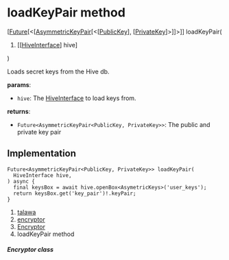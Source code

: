 
<div>

# loadKeyPair method

</div>


[[Future](https://api.flutter.dev/flutter/dart-core/Future-class.html)[\<[[AsymmetricKeyPair](https://pub.dev/documentation/pointycastle/3.9.1/pointycastle/AsymmetricKeyPair-class.html)[\<[[PublicKey](https://pub.dev/documentation/pointycastle/3.9.1/pointycastle/PublicKey-class.html)],
[[PrivateKey](https://pub.dev/documentation/pointycastle/3.9.1/pointycastle/PrivateKey-class.html)]\>]]\>]]
loadKeyPair(

1.  [[[HiveInterface](https://pub.dev/documentation/hive/2.2.3/hive/HiveInterface-class.html)]
    hive]

)



Loads secret keys from the Hive db.

**params**:

-   `hive`: The
    [HiveInterface](https://pub.dev/documentation/hive/2.2.3/hive/HiveInterface-class.html)
    to load keys from.

**returns**:

-   `Future<AsymmetricKeyPair<PublicKey, PrivateKey>>`: The public and
    private key pair



## Implementation

``` language-dart
Future<AsymmetricKeyPair<PublicKey, PrivateKey>> loadKeyPair(
  HiveInterface hive,
) async {
  final keysBox = await hive.openBox<AsymetricKeys>('user_keys');
  return keysBox.get('key_pair')!.keyPair;
}
```







1.  [talawa](../../index.html)
2.  [encryptor](../../utils_encryptor/)
3.  [Encryptor](../../utils_encryptor/Encryptor-class.html)
4.  loadKeyPair method

##### Encryptor class







